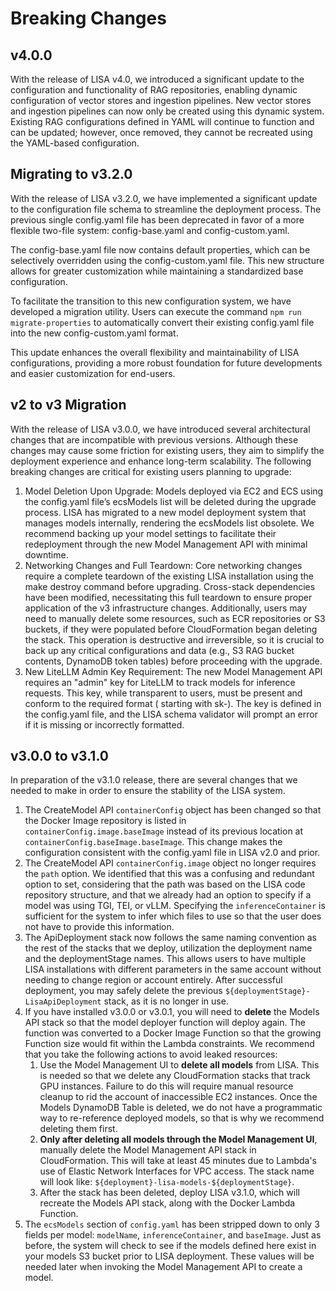 # Breaking Changes

## v4.0.0

With the release of LISA v4.0, we introduced a significant update to the configuration and functionality of RAG
repositories, enabling dynamic configuration of vector stores and ingestion pipelines. New vector stores and
ingestion pipelines can now only be created using this dynamic system. Existing RAG configurations defined in YAML
will continue to function and can be updated; however, once removed, they cannot be recreated using the YAML-based
configuration.

## Migrating to v3.2.0

With the release of LISA v3.2.0, we have implemented a significant update to the configuration file schema to streamline
the deployment process. The previous single config.yaml file has been deprecated in favor of a more flexible two-file
system: config-base.yaml and config-custom.yaml.

The config-base.yaml file now contains default properties, which can be selectively overridden using the
config-custom.yaml file. This new structure allows for greater customization while maintaining a standardized base
configuration.

To facilitate the transition to this new configuration system, we have developed a migration utility. Users can execute
the command `npm run migrate-properties` to automatically convert their existing config.yaml file into the new
config-custom.yaml format.

This update enhances the overall flexibility and maintainability of LISA configurations, providing a more robust
foundation for future developments and easier customization for end-users.

## v2 to v3 Migration

With the release of LISA v3.0.0, we have introduced several architectural changes that are incompatible with previous
versions. Although these changes may cause some friction for existing users, they aim to simplify the deployment
experience and enhance long-term scalability. The following breaking changes are critical for existing users planning to
upgrade:

1. Model Deletion Upon Upgrade: Models deployed via EC2 and ECS using the config.yaml file’s ecsModels list will be
   deleted during the upgrade process. LISA has migrated to a new model deployment system that manages models
   internally, rendering the ecsModels list obsolete. We recommend backing up your model settings to facilitate their
   redeployment through the new Model Management API with minimal downtime.
1. Networking Changes and Full Teardown: Core networking changes require a complete teardown of the existing LISA
   installation using the make destroy command before upgrading. Cross-stack dependencies have been modified,
   necessitating this full teardown to ensure proper application of the v3 infrastructure changes. Additionally, users
   may need to manually delete some resources, such as ECR repositories or S3 buckets, if they were populated before
   CloudFormation began deleting the stack. This operation is destructive and irreversible, so it is crucial to back up
   any critical configurations and data (e.g., S3 RAG bucket contents, DynamoDB token tables) before proceeding with the
   upgrade.
1. New LiteLLM Admin Key Requirement: The new Model Management API requires an "admin" key for LiteLLM to track models
   for inference requests. This key, while transparent to users, must be present and conform to the required format (
   starting with sk-). The key is defined in the config.yaml file, and the LISA schema validator will prompt an error if
   it is missing or incorrectly formatted.

## v3.0.0 to v3.1.0

In preparation of the v3.1.0 release, there are several changes that we needed to make in order to ensure the stability
of the LISA system.

1. The CreateModel API `containerConfig` object has been changed so that the Docker Image repository is listed in
   `containerConfig.image.baseImage` instead of
   its previous location at `containerConfig.baseImage.baseImage`. This change makes the configuration consistent with
   the config.yaml file in LISA v2.0 and prior.
2. The CreateModel API `containerConfig.image` object no longer requires the `path` option. We identified that this was
   a confusing and redundant option to set, considering
   that the path was based on the LISA code repository structure, and that we already had an option to specify if a
   model was using TGI, TEI, or vLLM. Specifying the `inferenceContainer`
   is sufficient for the system to infer which files to use so that the user does not have to provide this information.
3. The ApiDeployment stack now follows the same naming convention as the rest of the stacks that we deploy, utilization
   the deployment name and the deploymentStage names. This allows users
   to have multiple LISA installations with different parameters in the same account without needing to change region or
   account entirely. After successful deployment, you may safely delete the
   previous `${deploymentStage}-LisaApiDeployment` stack, as it is no longer in use.
4. If you have installed v3.0.0 or v3.0.1, you will need to **delete** the Models API stack so that the model deployer
   function will deploy again. The function was converted to a Docker Image
   Function so that the growing Function size would fit within the Lambda constraints. We recommend that you take the
   following actions to avoid leaked resources:
    1. Use the Model Management UI to **delete all models** from LISA. This is needed so that we delete any
       CloudFormation stacks that track GPU instances. Failure to do this will require manual
       resource cleanup to rid the account of inaccessible EC2 instances. Once the Models DynamoDB Table is deleted, we
       do not have a programmatic way to re-reference deployed models, so that is
       why we recommend deleting them first.
    2. **Only after deleting all models through the Model Management UI**, manually delete the Model Management API
       stack in CloudFormation. This will take at least 45 minutes due to Lambda's use
       of Elastic Network Interfaces for VPC access. The stack name will look like:
       `${deployment}-lisa-models-${deploymentStage}`.
    3. After the stack has been deleted, deploy LISA v3.1.0, which will recreate the Models API stack, along with the
       Docker Lambda Function.
5. The `ecsModels` section of `config.yaml` has been stripped down to only 3 fields per model: `modelName`,
   `inferenceContainer`, and `baseImage`. Just as before, the system will check to see if the models
   defined here exist in your models S3 bucket prior to LISA deployment. These values will be needed later when invoking
   the Model Management API to create a model.

